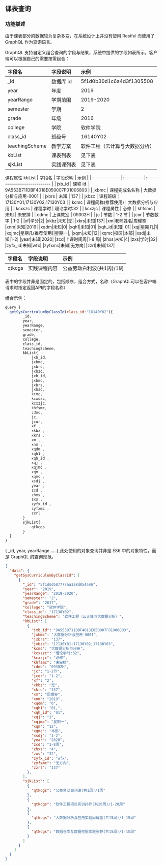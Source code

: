 ## 课表查询

### 功能描述

<d-tips type="point">由于课表部分的数据较为复杂多变，在系统设计上并没有使用 Restful 而使用了 GraphQL 作为查询语言。</d-tips>

<d-req-title title="获取token" http_methods="GET" url="http://49.233.80.143:4000/graphql"></d-req-title>

<d-req>
<d-req-parm title="Request Parameters">
<d-req-parm-item name="query" necess="required" type="String" desc="GraphQL的查询模型"></d-req-parm-item>
</d-req-parm>
</d-req>

GraphQL 支持自定义组合查询的字段与结果，系统中提供的字段如表所示，客户端可以根据自己的需要按需组合：

| 字段名         | 字段说明   | 示例                           |
| :------------- | :--------- | :----------------------------- |
| \_id           | 数据库 id  | 5f1d0b30d1c6a4d3f1305508       |
| year           | 年度       | 2019                           |
| yearRange      | 学期范围   | 2019-2020                      |
| semester       | 学期       | 2                              |
| grade          | 年级       | 2016                           |
| college        | 学院       | 软件学院                       |
| class_id       | 班级号     | 16140Y02                       |
| teachingScheme | 教学方案   | 软件工程（云计算与大数据分析） |
| kbList         | 课表列表   | 见下表                         |
| sjkList        | 实践课列表 | 见下表                         |

课程属性 kbList
| 字段名 | 字段说明 | 示例 |
| :------------- | :--------- | :----------------------------- |
| jxb_id | 课程 id | 9A553B711DBF4018E050007F01006803 |
| jxbmc | 课程完成名名称 | 大数据分析与应用-0001 |
| jxbrs | 未知 | 137 |
| jxbzc | 课程班级 | 17130Y01;17130Y02;17130Y03 |
| kcmc | 课程简称(推荐使用) | 大数据分析与应用 |
| kcxszc | 课程学时 | 理论学时:32 |
| kcxzjc | 课程属性 | 必修 |
| khfsmc | 未知 | 未安排 |
| cdmc | 上课教室 | 09302H |
| jc | 节数 | 1-2 节 |
| jcor | 节数数字 | 1-2 |
|xf|学分|2|
|xkbz|未知|无|
|xkrs|未知|137|
|xm|老师姓名|周耀鉴|
|xnm|未知|2019|
|xqdm|未知|0|
|xqh1|未知|01|
|xqh_id|未知| 01|
|xqj|星期几|1|
|xqjmc|星期几(推荐使用)|星期一|,
|xqm|未知|12|
|xqmc|校区|本部|
|xsdj|未知|1-2|
|year|未知|2020|
|zcd|上课时间周|1-8 周|
|zhxs|未知|4|
|zxs|学时|32|
|zyfx_id|未知|wfx|
|zyfxmc|未知|无方向|
|zzrl|未知|137|

| 字段名 | 字段说明 | 示例 |
| :------------- | :--------- | :----------------------------- |
| qtkcgs | 实践课程内容|公益劳动白利波(共1周)/1周 |

<d-tips type="point">表中的字段并非是固定的，包括顺序，组合方式，名称（GraphQL可以在客户端请求时指定返回API的字段名称）</d-tips>


组合示例：

```js
query {
  getSysCurriculumByClassId(class_id:"16140Y02"){
        _id,
        year,
        yearRange,
        semester,
        grade,
        college,
        class_id,
        teachingScheme,
        kbList{
            jxb_id,
            jxbmc,
            jxbrs,
            jxbzc,
            jxb_id,
            jxbmc,
            jxbrs,
            jxbzc,
            kcmc,
            kcxszc,
            kcxzjc,
            khfsmc,
            cdmc,
            jc,
            jcor,
            xf ,
            xkbz ,
            xkrs ,
            xm ,
            xnm ,
            xqdm ,
            xqh1 ,
            xqh_id ,
            xqj ,
            xqjmc ,
            xqm ,
            xqmc ,
            xsdj ,
            year ,
            zcd ,
            zhxs ,
            zxs ,
            zyfx_id ,
            zyfxmc ,
            zzrl
        }
        sjkList{
            qtkcgs
        }
  }
}
```

<d-tips type="attention">{ \_id, year, yearRange .....},此处使用的对象查询并非是 ES6 中的对象特性，而是 GraphQL 的查询规范。</d-tips>

<d-rep>
<d-rep-title title="请求成功，返回结果">
<d-rep-status status_code="200" status_des="OK"/> 
</d-rep-title>
<d-rep-code>

```json
{
  "data": {
    "getSysCurriculumByClassId": [
      {
        "_id": "5f1d0db87777aa1a8d054a96",
        "year": "2019",
        "yearRange": "2019-2020",
        "semester": "2",
        "grade": "2017",
        "college": "软件学院",
        "class_id": "17130Y02",
        "teachingScheme": "软件工程（云计算与大数据分析）",
        "kbList": [
          {
            "jxb_id": "9A553B711DBF4018E050007F01006803",
            "jxbmc": "大数据分析与应用-0001",
            "jxbrs": "137",
            "jxbzc": "17130Y01;17130Y02;17130Y03",
            "kcmc": "大数据分析与应用",
            "kcxszc": "理论学时:32",
            "kcxzjc": "必修",
            "khfsmc": "未安排",
            "cdmc": "09302H",
            "jc": "1-2节",
            "jcor": "1-2",
            "xf": "2",
            "xkbz": "无",
            "xkrs": "137",
            "xm": "周耀鉴",
            "xnm": "2019",
            "xqdm": "0",
            "xqh1": "01,",
            "xqh_id": "01",
            "xqj": "1",
            "xqjmc": "星期一",
            "xqm": "12",
            "xqmc": "本部",
            "xsdj": "1-2",
            "year": "2020",
            "zcd": "1-8周",
            "zhxs": "4",
            "zxs": "32",
            "zyfx_id": "wfx",
            "zyfxmc": "无方向",
            "zzrl": "137"
          },
        ],
        "sjkList": [
          {
            "qtkcgs": "公益劳动白利波(共1周)/1周"
          },
          {
            "qtkcgs": "软件工程项目实训孙乔(共20周)/1-20周"
          },
          {
            "qtkcgs": "大数据分析与应用实验周耀鉴(共15周)/1-15周"
          },
          {
            "qtkcgs": "数据仓库与数据挖掘实验张静(共15周)/1-15周"
          }
        ]
      }
    ]
  }
}
```
</d-rep-code>
</d-rep>

